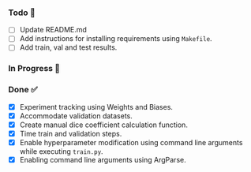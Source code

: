 ### Todo 📝

- [ ] Update README.md
- [ ] Add instructions for installing requirements using `Makefile`.
- [ ] Add train, val and test results.

### In Progress 🚜


### Done ✅
- [x] Experiment tracking using Weights and Biases.
- [x] Accommodate validation datasets.
- [x] Create manual dice coefficient calculation function.
- [x] Time train and validation steps.
- [x] Enable hyperparameter modification using command line arguments while executing `train.py`.
- [x] Enabling command line arguments using ArgParse.
